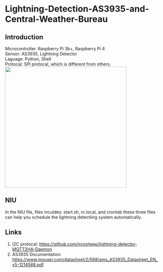 # Lightning-Detection-AS3935-and-Central-Weather-Bureau


## Introduction
Microcontroller: Raspberry Pi 3b+, Raspberry Pi 4  
Sensor: AS3935, Lightning Detector  
Laguage: Python, Shell  
Protocal: SPI protocal, which is different from others.  
<img width="400" height="400" src="https://www.taiwaniot.com.tw/wp-content/uploads/2019/08/15441-SparkFun_Lightning_Detector_-_AS3935_-01.jpg"/><br />  

## NIU
In the NIU file, files inculdes: start.sh, rc.local, and crontab these three files can help you schedule the lightning detectiing system automatically.



## Links
1. I2C protocal: https://github.com/ironsheep/lightning-detector-MQTT2HA-Daemon
1. AS3935 Documentation: https://www.mouser.com/datasheet/2/588/ams_AS3935_Datasheet_EN_v5-1214568.pdf
